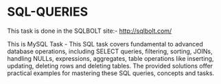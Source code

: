 # SQL-QUERIES

This task is done in the SQLBOLT
site:- http://sqlbolt.com/

This is MySQL Task - This SQL task covers fundamental to advanced database operations, including SELECT queries, filtering, sorting, JOINs, handling NULLs, expressions, aggregates, table operations like inserting, updating, deleting rows and deleting tables. The provided solutions offer practical examples for mastering these SQL queries, concepts and tasks.
